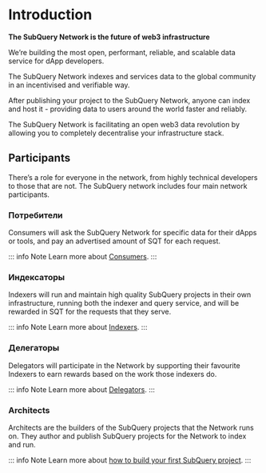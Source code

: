 # Introduction

**The SubQuery Network is the future of web3 infrastructure**

We’re building the most open, performant, reliable, and scalable data service for dApp developers.

The SubQuery Network indexes and services data to the global community in an incentivised and verifiable way.

After publishing your project to the SubQuery Network, anyone can index and host it - providing data to users around the world faster and reliably.

The SubQuery Network is facilitating an open web3 data revolution by allowing you to completely decentralise your infrastructure stack.

## Participants

There’s a role for everyone in the network, from highly technical developers to those that are not. The SubQuery network includes four main network participants.

### Потребители

Consumers will ask the SubQuery Network for specific data for their dApps or tools, and pay an advertised amount of SQT for each request.

::: info Note Learn more about [Consumers](./consumers.md). :::

### Индексаторы

Indexers will run and maintain high quality SubQuery projects in their own infrastructure, running both the indexer and query service, and will be rewarded in SQT for the requests that they serve.

::: info Note Learn more about [Indexers](./indexers.md). :::

### Делегаторы

Delegators will participate in the Network by supporting their favourite Indexers to earn rewards based on the work those indexers do.

::: info Note Learn more about [Delegators](./delegators.md). :::

### Architects

Architects are the builders of the SubQuery projects that the Network runs on. They author and publish SubQuery projects for the Network to index and run.

::: info Note Learn more about [how to build your first SubQuery project](../build/introduction.md). :::
